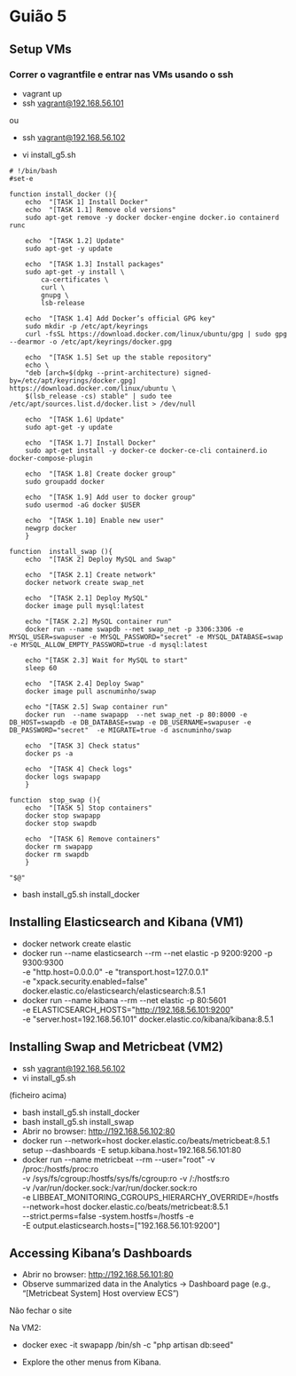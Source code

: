# Guião 5

## Setup VMs

### Correr o vagrantfile e entrar nas VMs usando o ssh

* vagrant up
* ssh vagrant@192.168.56.101

ou
* ssh vagrant@192.168.56.102

* vi install_g5.sh


```
# !/bin/bash
#set-e 

function install_docker (){
    echo  "[TASK 1] Install Docker"
    echo  "[TASK 1.1] Remove old versions"
    sudo apt-get remove -y docker docker-engine docker.io containerd runc
    
    echo  "[TASK 1.2] Update"
    sudo apt-get -y update
    
    echo  "[TASK 1.3] Install packages"
    sudo apt-get -y install \
        ca-certificates \
        curl \
        gnupg \
        lsb-release

    echo  "[TASK 1.4] Add Docker’s official GPG key"
    sudo mkdir -p /etc/apt/keyrings
    curl -fsSL https://download.docker.com/linux/ubuntu/gpg | sudo gpg --dearmor -o /etc/apt/keyrings/docker.gpg

    echo  "[TASK 1.5] Set up the stable repository"
    echo \
    "deb [arch=$(dpkg --print-architecture) signed-by=/etc/apt/keyrings/docker.gpg] https://download.docker.com/linux/ubuntu \
    $(lsb_release -cs) stable" | sudo tee /etc/apt/sources.list.d/docker.list > /dev/null

    echo  "[TASK 1.6] Update"
    sudo apt-get -y update

    echo  "[TASK 1.7] Install Docker"
    sudo apt-get install -y docker-ce docker-ce-cli containerd.io docker-compose-plugin

    echo  "[TASK 1.8] Create docker group"
    sudo groupadd docker

    echo  "[TASK 1.9] Add user to docker group"
    sudo usermod -aG docker $USER

    echo  "[TASK 1.10] Enable new user"
    newgrp docker
    }

function  install_swap (){
    echo  "[TASK 2] Deploy MySQL and Swap"
    
    echo  "[TASK 2.1] Create network"
    docker network create swap_net

    echo  "[TASK 2.1] Deploy MySQL"
    docker image pull mysql:latest

    echo "[TASK 2.2] MySQL container run"
    docker run --name swapdb --net swap_net -p 3306:3306 -e  MYSQL_USER=swapuser -e MYSQL_PASSWORD="secret" -e MYSQL_DATABASE=swap -e MYSQL_ALLOW_EMPTY_PASSWORD=true -d mysql:latest

    echo "[TASK 2.3] Wait for MySQL to start"
    sleep 60

    echo  "[TASK 2.4] Deploy Swap"
    docker image pull ascnuminho/swap

    echo "[TASK 2.5] Swap container run"
    docker run  --name swapapp  --net swap_net -p 80:8000 -e DB_HOST=swapdb -e DB_DATABASE=swap -e DB_USERNAME=swapuser -e DB_PASSWORD="secret"  -e MIGRATE=true -d ascnuminho/swap

    echo  "[TASK 3] Check status"
    docker ps -a

    echo  "[TASK 4] Check logs" 
    docker logs swapapp 
    }

function  stop_swap (){
    echo  "[TASK 5] Stop containers"
    docker stop swapapp
    docker stop swapdb

    echo  "[TASK 6] Remove containers"
    docker rm swapapp
    docker rm swapdb
    }
    
"$@"
```

* bash install_g5.sh install_docker


## Installing Elasticsearch and Kibana (VM1)

* docker network create elastic
* docker run --name elasticsearch --rm --net elastic -p 9200:9200 -p 9300:9300 \
-e "http.host=0.0.0.0" -e "transport.host=127.0.0.1" \
-e "xpack.security.enabled=false" \
docker.elastic.co/elasticsearch/elasticsearch:8.5.1
* docker run --name kibana --rm --net elastic -p 80:5601 \
-e ELASTICSEARCH_HOSTS="http://192.168.56.101:9200" \
-e "server.host=192.168.56.101" docker.elastic.co/kibana/kibana:8.5.1


## Installing Swap and Metricbeat (VM2)

* ssh vagrant@192.168.56.102
* vi install_g5.sh

(ficheiro acima)

* bash install_g5.sh install_docker
* bash install_g5.sh install_swap
* Abrir no browser: http://192.168.56.102:80
* docker run --network=host docker.elastic.co/beats/metricbeat:8.5.1 \
setup --dashboards -E setup.kibana.host=192.168.56.101:80
* docker run --name metricbeat --rm --user="root" -v /proc:/hostfs/proc:ro \
-v /sys/fs/cgroup:/hostfs/sys/fs/cgroup:ro -v /:/hostfs:ro \
-v /var/run/docker.sock:/var/run/docker.sock:ro \
-e LIBBEAT_MONITORING_CGROUPS_HIERARCHY_OVERRIDE=/hostfs \
--network=host docker.elastic.co/beats/metricbeat:8.5.1 \
--strict.perms=false -system.hostfs=/hostfs -e \
-E output.elasticsearch.hosts=["192.168.56.101:9200"]


## Accessing Kibana’s Dashboards

* Abrir no browser: http://192.168.56.101:80
* Observe summarized data in the Analytics → Dashboard page
(e.g., “[Metricbeat System] Host overview ECS”)

Não fechar o site

Na VM2:

* docker exec -it swapapp /bin/sh -c "php artisan db:seed"

* Explore the other menus from Kibana.